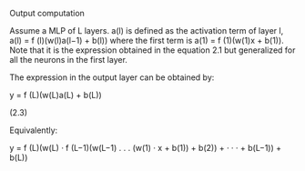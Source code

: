 Output computation

Assume a MLP of L layers. a(l) is defined as the activation term of layer l, a(l) =
f (l)(w(l)a(l−1) + b(l)) where the first term is a(1) = f (1)(w(1)x + b(1)). Note that it is the
expression obtained in the equation 2.1 but generalized for all the neurons in the first
layer.

The expression in the output layer can be obtained by:

y = f (L)(w(L)a(L) + b(L))

(2.3)

Equivalently:

y = f (L)(w(L) · f (L−1)(w(L−1) . . . (w(1) · x + b(1)) + b(2)) + · · · + b(L−1)) + b(L))